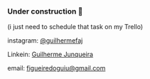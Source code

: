 ### Under construction 🚧 
(i just need to schedule that task on my Trello)

instagram: <a href="https://www.instagram.com/guilhermefaj/">@guilhermefaj</a>

Linkein: <a href="https://www.linkedin.com/in/guilherme-junqueira-1280131b1/">Guilherme Junqueira</a>

email: <a href="mailto:figueiredoguiu@gmail.com">figueiredoguiu@gmail.com</a>

<!--
**guilhermefaj/guilhermefaj** is a ✨ _special_ ✨ repository because its `README.md` (this file) appears on your GitHub profile.

Here are some ideas to get you started:

- 🔭 I’m currently working on ...
- 🌱 I’m currently learning ...
- 👯 I’m looking to collaborate on ...
- 🤔 I’m looking for help with ...
- 💬 Ask me about ...
- 📫 How to reach me: ...
- 😄 Pronouns: ...
- ⚡ Fun fact: ...
-->
